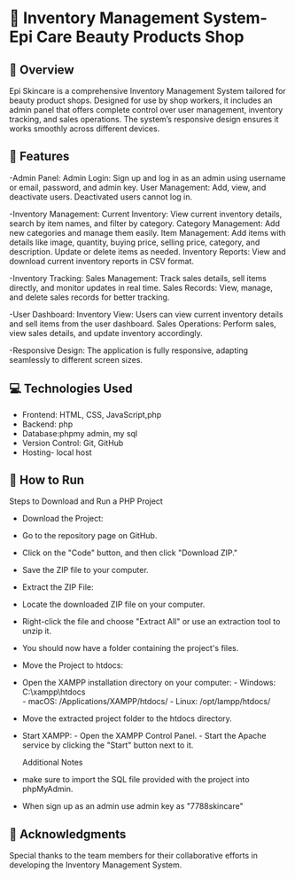 # 💄 Inventory Management System-Epi Care Beauty Products Shop

## 📝 Overview

Epi Skincare is a comprehensive Inventory Management System tailored for beauty product shops. Designed for use by shop workers, it includes an admin panel that offers complete control over user management, inventory tracking, and sales operations. The system’s responsive design ensures it works smoothly across different devices.

## 🚀 Features

-Admin Panel:
 Admin Login: Sign up and log in as an admin using username or email, password, and admin key.
 User Management: Add, view, and deactivate users. Deactivated users cannot log in.

-Inventory Management:
 Current Inventory: View current inventory details, search by item names, and filter by category.
 Category Management: Add new categories and manage them easily.
 Item Management: Add items with details like image, quantity, buying price, selling price, category, and description. Update or delete items as needed.
 Inventory Reports: View and download current inventory reports in CSV format.

-Inventory Tracking:
 Sales Management: Track sales details, sell items directly, and monitor updates in real time.
 Sales Records: View, manage, and delete sales records for better tracking.

-User Dashboard:
 Inventory View: Users can view current inventory details and sell items from the user dashboard.
 Sales Operations: Perform sales, view sales details, and update inventory accordingly.

-Responsive Design:
 The application is fully responsive, adapting seamlessly to different screen sizes.

## 💻 Technologies Used

- Frontend: HTML, CSS, JavaScript,php
- Backend: php
- Database:phpmy admin, my sql
- Version Control: Git, GitHub
- Hosting- local host

 ## 🤝 How to Run

Steps to Download and Run a PHP Project
 - Download the Project:

 - Go to the repository page on GitHub.
 - Click on the "Code" button, and then click "Download ZIP."
 - Save the ZIP file to your computer.
 - Extract the ZIP File:

 - Locate the downloaded ZIP file on your computer.
 - Right-click the file and choose "Extract All" or use an extraction tool to unzip it.
 - You should now have a folder containing the project's files.
 - Move the Project to htdocs:

 - Open the XAMPP installation directory on your computer:
        - Windows: C:\xampp\htdocs\
        - macOS: /Applications/XAMPP/htdocs/
        - Linux: /opt/lampp/htdocs/
 - Move the extracted project folder to the htdocs directory.
 - Start XAMPP:
        - Open the XAMPP Control Panel.
        - Start the Apache service by clicking the "Start" button next to it.

   Additional Notes
 - make sure to import the SQL file provided with the project into phpMyAdmin.
 - When sign up as an admin use admin key as "7788skincare"

## 🙏 Acknowledgments

Special thanks to the team members for their collaborative efforts in developing the Inventory Management System.


 
